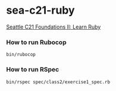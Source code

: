 sea-c21-ruby
============

[Seattle C21 Foundations II: Learn Ruby](https://canvas.instructure.com/courses/880907)


### How to run Rubocop

```
bin/rubocop
```


### How to run RSpec

```
bin/rspec spec/class2/exercise1_spec.rb
```
